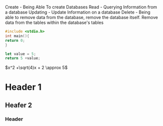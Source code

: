 
Create - Being Able To create Databases
Read - Querying Information from a database
Updating - Update Information on a database
Delete - Being able to remove data from the database, remove the database itself. Remove data from the tables within the database's tables


```c
#include <stdio.h>
int main(){
return 0;
}
```
```javascript
let value = 5;
return 5 +value;

```

$x^2 +\sqrt(4)x + 2 \approx 5$
# Header 1
## Heafer 2
### Header
